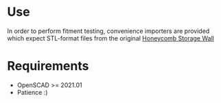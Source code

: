 # Use
In order to perform fitment testing, convenience importers are provided which
expect STL-format files from the original [Honeycomb Storage Wall](https://www.printables.com/model/152592-honeycomb-storage-wall/files)

# Requirements
 - OpenSCAD >= 2021.01
 - Patience :)
